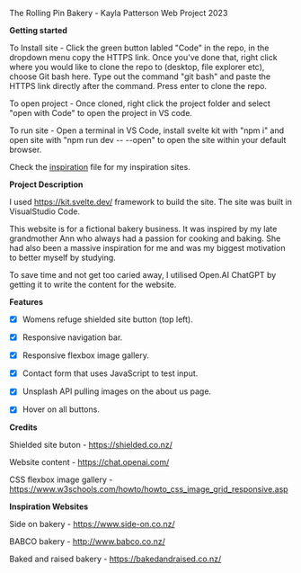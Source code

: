 The Rolling Pin Bakery - Kayla Patterson Web Project 2023

**Getting started**

To Install site - Click the green button labled "Code" in the repo, in the dropdown menu copy the HTTPS link. Once you've done that, right click where you would like to clone the repo to (desktop, file explorer etc), choose Git bash here. 
Type out the command "git bash" and paste the HTTPS link directly after the command. Press enter to clone the repo.

To open project - Once cloned, right click the project folder and select "open with Code" to open the project in VS code.

To run site - Open a terminal in VS Code, install svelte kit with "npm i" and open site with "npm run dev -- --open" to open the site within your default browser. 

Check the [inspiration](inspo.md) file for my inspiration sites. 

**Project Description**

I used https://kit.svelte.dev/ framework to build the site. The site was built in VisualStudio Code.

This website is for a fictional bakery business. It was inspired by my late grandmother Ann who always had a passion for cooking and baking.
She had also been a massive inspiration for me and was my biggest motivation to better myself by studying. 

To save time and not get too caried away, I utilised Open.AI ChatGPT by getting it to write the content for the website. 

**Features**

- [x] Womens refuge shielded site button (top left).

- [x] Responsive navigation bar.

- [x] Responsive flexbox image gallery.

- [x] Contact form that uses JavaScript to test input.

- [x] Unsplash API pulling images on the about us page.

- [x] Hover on all buttons. 

**Credits**

Shielded site buton - https://shielded.co.nz/

Website content - https://chat.openai.com/

CSS flexbox image gallery - https://www.w3schools.com/howto/howto_css_image_grid_responsive.asp

**Inspiration Websites**

Side on bakery - https://www.side-on.co.nz/ 

BABCO bakery - http://www.babco.co.nz/

Baked and raised bakery - https://bakedandraised.co.nz/
